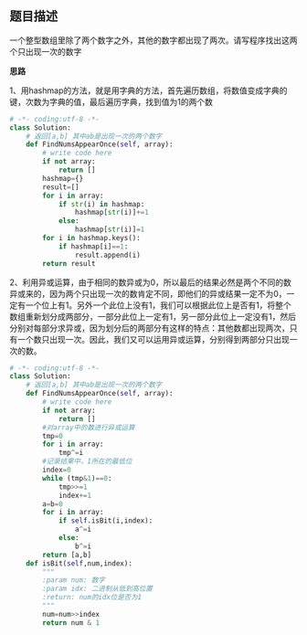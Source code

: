  

##  题目描述

一个整型数组里除了两个数字之外，其他的数字都出现了两次。请写程序找出这两个只出现一次的数字  

**思路** 

1、用hashmap的方法，就是用字典的方法，首先遍历数组，将数值变成字典的键，次数为字典的值，最后遍历字典，找到值为1的两个数

```python
# -*- coding:utf-8 -*-
class Solution:
    # 返回[a,b] 其中ab是出现一次的两个数字
    def FindNumsAppearOnce(self, array):
        # write code here
        if not array:
            return []
        hashmap={}
        result=[]
        for i in array:
            if str(i) in hashmap:
                hashmap[str(i)]+=1
            else:
                hashmap[str(i)]=1
        for i in hashmap.keys():
            if hashmap[i]==1:
                result.append(i)
        return result
```

  

2、利用异或运算，由于相同的数异或为0，所以最后的结果必然是两个不同的数异或来的，因为两个只出现一次的数肯定不同，即他们的异或结果一定不为0，一定有一个位上有1。另外一个此位上没有1，我们可以根据此位上是否有1，将整个数组重新划分成两部分，一部分此位上一定有1，另一部分此位上一定没有1，然后分别对每部分求异或，因为划分后的两部分有这样的特点：其他数都出现两次，只有一个数只出现一次。因此，我们又可以运用异或运算，分别得到两部分只出现一次的数。

```python
# -*- coding:utf-8 -*-
class Solution:
    # 返回[a,b] 其中ab是出现一次的两个数字
    def FindNumsAppearOnce(self, array):
        # write code here
        if not array:
            return []
        #对array中的数进行异或运算
        tmp=0
        for i in array:
            tmp^=i
        #记录结果中，1所在的最低位
        index=0
        while (tmp&1)==0:
            tmp>>=1
            index+=1
        a=b=0
        for i in array:
            if self.isBit(i,index):
                a^=i
            else:
                b^=i
        return [a,b]
    def isBit(self,num,index):
        """
        :param num: 数字
        :param idx: 二进制从低到高位置
        :return: num的idx位是否为1
        """
        num=num>>index
        return num & 1
```

